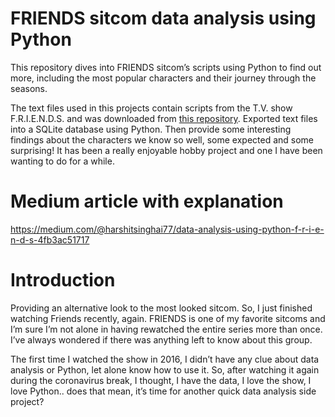 # FRIENDS sitcom data analysis using Python
This repository dives into FRIENDS sitcom’s scripts using Python to find out more, including the most popular characters and their journey through the seasons.

The text files used in this projects contain scripts from the T.V. show F.R.I.E.N.D.S. and was downloaded from [this repository](https://fangj.github.io/friends/). 
Exported text files into a SQLite database using Python. Then provide some interesting findings about the characters we know so well, some expected and some surprising! It has been a really enjoyable hobby project and one I have been wanting to do for a while.

# Medium article with explanation
https://medium.com/@harshitsinghai77/data-analysis-using-python-f-r-i-e-n-d-s-4fb3ac51717

# Introduction
Providing an alternative look to the most looked sitcom.
So, I just finished watching Friends recently, again. FRIENDS is one of my favorite sitcoms and I’m sure I’m not alone in having rewatched the entire series more than once. I’ve always wondered if there was anything left to know about this group.

The first time I watched the show in 2016, I didn’t have any clue about data analysis or Python, let alone know how to use it. So, after watching it again during the coronavirus break, I thought, I have the data, I love the show, I love Python.. does that mean, it’s time for another quick data analysis side project?

